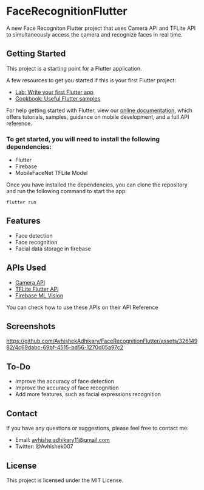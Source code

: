 # FaceRecognitionFlutter

A new Face Recogniton Flutter project that uses Camera API and TFLite API to simultaneously access the camera and recognize faces in real time.

## Getting Started

This project is a starting point for a Flutter application.

A few resources to get you started if this is your first Flutter project:

- [Lab: Write your first Flutter app](https://flutter.dev/docs/get-started/codelab)
- [Cookbook: Useful Flutter samples](https://flutter.dev/docs/cookbook)

For help getting started with Flutter, view our
[online documentation](https://flutter.dev/docs), which offers tutorials,
samples, guidance on mobile development, and a full API reference.

### To get started, you will need to install the following dependencies:

* Flutter
* Firebase
* MobileFaceNet TFLite Model

Once you have installed the dependencies, you can clone the repository and run the following command to start the app:

```flutter run```

## Features

* Face detection
* Face recognition
* Facial data storage in firebase

## APIs Used

- [Camera API](https://pub.dev/packages/camera)
- [TFLite Flutter API](https://pub.dev/packages/tflite_flutter)
- [Firebase ML Vision](https://pub.dev/packages/firebase_ml_vision)

You can check how to use these APIs on their API Reference

## Screenshots

https://github.com/AvhishekAdhikary/FaceRecognitionFlutter/assets/32614982/4c69dabc-69bf-4515-bd56-1270d05a97c2

## To-Do

* Improve the accuracy of face detection
* Improve the accuracy of face recognition
* Add more features, such as facial expressions recognition

## Contact

If you have any questions or suggestions, please feel free to contact me:

* Email: avhishe.adhikary11@gmail.com
* Twitter: @Avhishek007

## License

This project is licensed under the MIT License.
